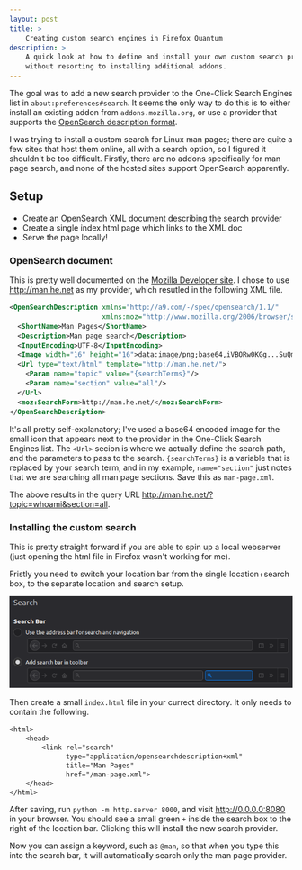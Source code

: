 ```yaml
---
layout: post
title: >
    Creating custom search engines in Firefox Quantum
description: >
    A quick look at how to define and install your own custom search provider
    without resorting to installing additional addons.
---
```


The goal was to add a new search provider to the One-Click Search Engines list
in `about:preferences#search`. It seems the only way to do this is to either
install an existing addon from `addons.mozilla.org`, or use a provider that
supports the [OpenSearch description
format](https://developer.mozilla.org/en-US/docs/Web/OpenSearch#Autodiscovery_of_search_plugins).

I was trying to install a custom search for Linux man pages; there are quite a
few sites that host them online, all with a search option, so I figured it
shouldn't be too difficult. Firstly, there are no addons specifically for man
page search, and none of the hosted sites support OpenSearch apparently.

## Setup
- Create an OpenSearch XML document describing the search provider
- Create a single index.html page which links to the XML doc
- Serve the page locally!

### OpenSearch document
This is pretty well documented on the [Mozilla Developer
site](https://developer.mozilla.org/en-US/docs/Web/OpenSearch). I chose to use
http://man.he.net as my provider, which resutled in the following XML file.

```xml
<OpenSearchDescription xmlns="http://a9.com/-/spec/opensearch/1.1/"
                       xmlns:moz="http://www.mozilla.org/2006/browser/search/">
  <ShortName>Man Pages</ShortName>
  <Description>Man page search</Description>
  <InputEncoding>UTF-8</InputEncoding>
  <Image width="16" height="16">data:image/png;base64,iVBORw0KGg...SuQmCC</Image>
  <Url type="text/html" template="http://man.he.net/">
    <Param name="topic" value="{searchTerms}"/>
    <Param name="section" value="all"/>
  </Url>
  <moz:SearchForm>http://man.he.net/</moz:SearchForm>
</OpenSearchDescription>
```

It's all pretty self-explanatory; I've used a base64 encoded image for the
small icon that appears next to the provider in the One-Click Search Engines
list. The `<Url>` secion is where we actually define the search path, and the
parameters to pass to the search. `{searchTerms}` is a variable that is
replaced by your search term, and in my example, `name="section"` just notes
that we are searching all man page sections. Save this as `man-page.xml`.

The above results in the query URL http://man.he.net/?topic=whoami&section=all.

### Installing the custom search
This is pretty straight forward if you are able to spin up a local webserver
(just opening the html file in Firefox wasn't working for me).

Fristly you need to switch your location bar from the single location+search
box, to the separate location and search setup.

![firefox-search](/assets/images/firefox-search.png)

Then create a small `index.html` file in your currect directory. It only needs to
contain the following.

```htmlmixed=
<html>
    <head>
        <link rel="search"
              type="application/opensearchdescription+xml"
              title="Man Pages"
              href="/man-page.xml">
    </head>
</html>
```

After saving, run `python -m http.server 8000`, and visit http://0.0.0.0:8080
in your browser. You should see a small green `+` inside the search box to the
right of the location bar. Clicking this will install the new search provider.

Now you can assign a keyword, such as `@man`, so that when you type this into
the search bar, it will automatically search only the man page provider.
